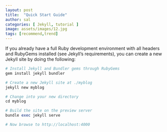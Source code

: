 ```yaml
---
layout: post
title:  "Quick Start Guide"
author: sal
categories: [ Jekyll, tutorial ]
image: assets/images/12.jpg
tags: [recommend,trend]
---
```


If you already have a full Ruby development environment with all headers and RubyGems installed (see Jekyll’s requirements), you can create a new Jekyll site by doing the following:

```ruby
# Install Jekyll and Bundler gems through RubyGems
gem install jekyll bundler

# Create a new Jekyll site at ./myblog
jekyll new myblog

# Change into your new directory
cd myblog

# Build the site on the preview server
bundle exec jekyll serve

# Now browse to http://localhost:4000
```
<!--stackedit_data:
eyJoaXN0b3J5IjpbLTEwNTEwMzAzMTFdfQ==
-->